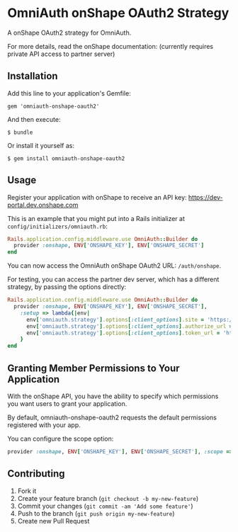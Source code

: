 # OmniAuth onShape OAuth2 Strategy

A onShape OAuth2 strategy for OmniAuth.

For more details, read the onShape documentation: (currently requires private API access to partner server)

## Installation

Add this line to your application's Gemfile:

    gem 'omniauth-onshape-oauth2'

And then execute:

    $ bundle

Or install it yourself as:

    $ gem install omniauth-onshape-oauth2

## Usage

Register your application with onShape to receive an API key: https://dev-portal.dev.onshape.com

This is an example that you might put into a Rails initializer at `config/initializers/omniauth.rb`:

```ruby
Rails.application.config.middleware.use OmniAuth::Builder do
  provider :onshape, ENV['ONSHAPE_KEY'], ENV['ONSHAPE_SECRET']
end
```

You can now access the OmniAuth onShape OAuth2 URL: `/auth/onshape`.

For testing, you can access the partner dev server, which has a different strategy, by passing the options directly:

```ruby
Rails.application.config.middleware.use OmniAuth::Builder do
  provider :onshape, ENV['ONSHAPE_KEY'], ENV['ONSHAPE_SECRET'],
    :setup => lambda{|env| 
      env['omniauth.strategy'].options[:client_options].site = 'https://partner.dev.onshape.com/api';
      env['omniauth.strategy'].options[:client_options].authorize_url = 'https://partner.dev.onshape.com/oauth/authorize';
      env['omniauth.strategy'].options[:client_options].token_url = 'https://partner.dev.onshape.com/oauth/token';
    }
end
```

## Granting Member Permissions to Your Application

With the onShape API, you have the ability to specify which permissions you want users to grant your application.

By default, omniauth-onshape-oauth2 requests the default permissions registered with your app.

You can configure the scope option:

```ruby
provider :onshape, ENV['ONSHAPE_KEY'], ENV['ONSHAPE_SECRET'], :scope => 'r_emailaddress'
```

## Contributing

1. Fork it
2. Create your feature branch (`git checkout -b my-new-feature`)
3. Commit your changes (`git commit -am 'Add some feature'`)
4. Push to the branch (`git push origin my-new-feature`)
5. Create new Pull Request